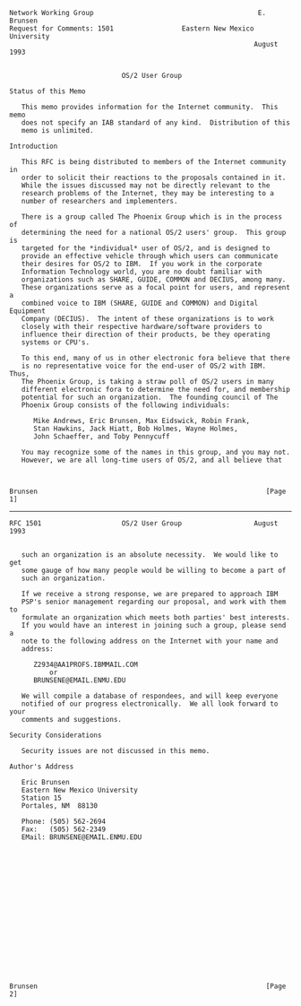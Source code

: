     Network Working Group                                         E. Brunsen
    Request for Comments: 1501                 Eastern New Mexico University
                                                                 August 1993


                                OS/2 User Group

    Status of this Memo

       This memo provides information for the Internet community.  This memo
       does not specify an IAB standard of any kind.  Distribution of this
       memo is unlimited.

    Introduction

       This RFC is being distributed to members of the Internet community in
       order to solicit their reactions to the proposals contained in it.
       While the issues discussed may not be directly relevant to the
       research problems of the Internet, they may be interesting to a
       number of researchers and implementers.

       There is a group called The Phoenix Group which is in the process of
       determining the need for a national OS/2 users' group.  This group is
       targeted for the *individual* user of OS/2, and is designed to
       provide an effective vehicle through which users can communicate
       their desires for OS/2 to IBM.  If you work in the corporate
       Information Technology world, you are no doubt familiar with
       organizations such as SHARE, GUIDE, COMMON and DECIUS, among many.
       These organizations serve as a focal point for users, and represent a
       combined voice to IBM (SHARE, GUIDE and COMMON) and Digital Equipment
       Company (DECIUS).  The intent of these organizations is to work
       closely with their respective hardware/software providers to
       influence their direction of their products, be they operating
       systems or CPU's.

       To this end, many of us in other electronic fora believe that there
       is no representative voice for the end-user of OS/2 with IBM.  Thus,
       The Phoenix Group, is taking a straw poll of OS/2 users in many
       different electronic fora to determine the need for, and membership
       potential for such an organization.  The founding council of The
       Phoenix Group consists of the following individuals:

          Mike Andrews, Eric Brunsen, Max Eidswick, Robin Frank,
          Stan Hawkins, Jack Hiatt, Bob Holmes, Wayne Holmes,
          John Schaeffer, and Toby Pennycuff

       You may recognize some of the names in this group, and you may not.
       However, we are all long-time users of OS/2, and all believe that



    Brunsen                                                         [Page 1]

------------------------------------------------------------------------

``` newpage
RFC 1501                    OS/2 User Group                  August 1993


   such an organization is an absolute necessity.  We would like to get
   some gauge of how many people would be willing to become a part of
   such an organization.

   If we receive a strong response, we are prepared to approach IBM
   PSP's senior management regarding our proposal, and work with them to
   formulate an organization which meets both parties' best interests.
   If you would have an interest in joining such a group, please send a
   note to the following address on the Internet with your name and
   address:

      Z2934@AA1PROFS.IBMMAIL.COM
          or
      BRUNSENE@EMAIL.ENMU.EDU

   We will compile a database of respondees, and will keep everyone
   notified of our progress electronically.  We all look forward to your
   comments and suggestions.

Security Considerations

   Security issues are not discussed in this memo.

Author's Address

   Eric Brunsen
   Eastern New Mexico University
   Station 15
   Portales, NM  88130

   Phone: (505) 562-2694
   Fax:   (505) 562-2349
   EMail: BRUNSENE@EMAIL.ENMU.EDU


















Brunsen                                                         [Page 2]
```
